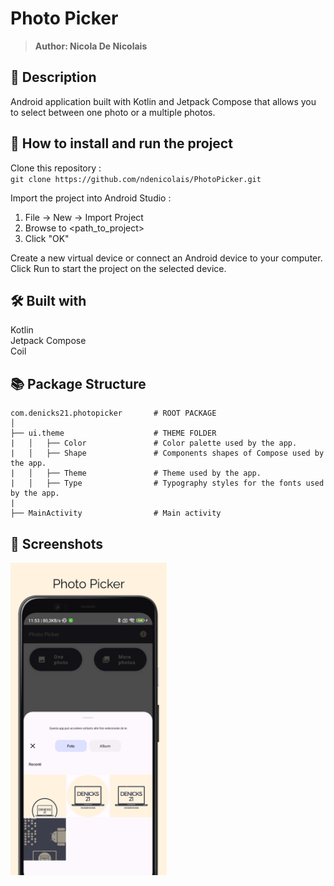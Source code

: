 # Photo Picker
> <b>Author: Nicola De Nicolais</b>

## 📄 Description
Android application built with Kotlin and Jetpack Compose that allows you to select between one photo or a multiple photos.<br/>

## 🔨  How to install and run the project
Clone this repository :<br/>
`
git clone https://github.com/ndenicolais/PhotoPicker.git
`

Import the project into Android Studio :

1. File -> New -> Import Project
2. Browse to <path_to_project>
3. Click "OK"

Create a new virtual device or connect an Android device to your computer.</br>
Click Run to start the project on the selected device.

## 🛠️ Built with
Kotlin</br>
Jetpack Compose<br>
Coil

## 📚 Package Structure

```
com.denicks21.photopicker       # ROOT PACKAGE
│
├── ui.theme                    # THEME FOLDER
|   │   ├── Color               # Color palette used by the app.
|   │   ├── Shape               # Components shapes of Compose used by the app.
|   │   ├── Theme               # Theme used by the app.
|   │   ├── Type                # Typography styles for the fonts used by the app.
|
├── MainActivity                # Main activity
```

## 📎 Screenshots
<p float="left">
<img height="500em" src="images/screen.png" title="PhotoPicker's screen preview">
